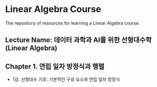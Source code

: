 # Linear Algebra Course
The repository of resources for learning a Linear Algebra course.

## Lecture Name: 데이터 과학과 AI를 위한 선형대수학(Linear Algebra)

## Chapter 1. 연립 일차 방정식과 행렬
- 1강. 선형대수 기초: 기본적인 구성 요소와 연립 일차 방정식
